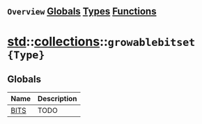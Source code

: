 ## `Overview` [Globals](./globals.md) [Types](./types.md) [Functions](./functions.md)
# [std](./../../std.md)::[collections](./../collections.md)::`growablebitset {Type}`
## Globals
|Name|Description|
|----|-----------|
|[BITS](#todo)|TODO|
